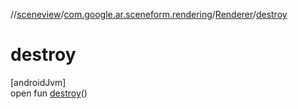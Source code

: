//[sceneview](../../../index.md)/[com.google.ar.sceneform.rendering](../index.md)/[Renderer](index.md)/[destroy](destroy.md)

# destroy

[androidJvm]\
open fun [destroy](destroy.md)()
